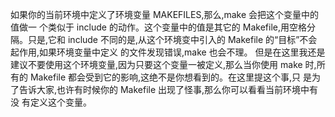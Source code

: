 如果你的当前环境中定义了环境变量 MAKEFILES,那么,make 会把这个变量中的值做一
个类似于 include 的动作。这个变量中的值是其它的 Makefile,用空格分隔。只是,它和 include
不同的是,从这个环境变中引入的 Makefile 的“目标”不会起作用,如果环境变量中定义
的文件发现错误,make 也会不理。
但是在这里我还是建议不要使用这个环境变量,因为只要这个变量一被定义,那么当你使用
make 时,所有的 Makefile 都会受到它的影响,这绝不是你想看到的。在这里提这个事,只
是为了告诉大家,也许有时候你的 Makefile 出现了怪事,那么你可以看看当前环境中有没
有定义这个变量。